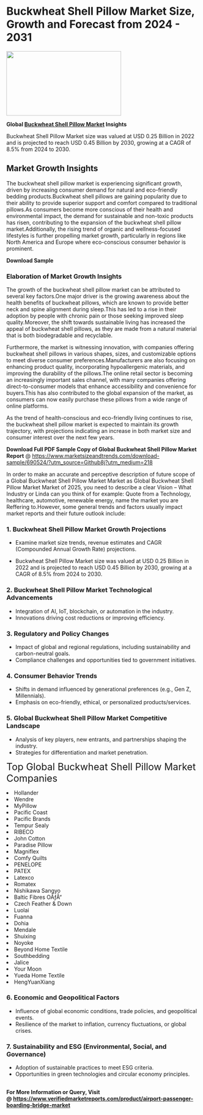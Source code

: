 <H1>Buckwheat Shell Pillow Market Size, Growth and Forecast from 2024 - 2031</H1><img class="aligncenter size-medium wp-image-584254" src="https://thirdeyenews.in/wp-content/uploads/2024/09/Global-Market-Research-300x168.jpeg" alt="" width="300" height="168" /><p><strong>Global&nbsp;<a href="https://www.marketsizeandtrends.com/download-sample/690524/?utm_source=Github8j?utm_medium=218">Buckwheat Shell Pillow Market</a> Insights</strong></p><p>Buckwheat Shell Pillow Market size was valued at USD 0.25 Billion in 2022 and is projected to reach USD 0.45 Billion by 2030, growing at a CAGR of 8.5% from 2024 to 2030.</p><p><h2>Market Growth Insights</h2> <p>The buckwheat shell pillow market is experiencing significant growth, driven by increasing consumer demand for natural and eco-friendly bedding products.Buckwheat shell pillows are gaining popularity due to their ability to provide superior support and comfort compared to traditional pillows.As consumers become more conscious of their health and environmental impact, the demand for sustainable and non-toxic products has risen, contributing to the expansion of the buckwheat shell pillow market.Additionally, the rising trend of organic and wellness-focused lifestyles is further propelling market growth, particularly in regions like North America and Europe where eco-conscious consumer behavior is prominent.</p> <p><strong>Download Sample</strong></p> <h3>Elaboration of Market Growth Insights</h3> <p>The growth of the buckwheat shell pillow market can be attributed to several key factors.One major driver is the growing awareness about the health benefits of buckwheat pillows, which are known to provide better neck and spine alignment during sleep.This has led to a rise in their adoption by people with chronic pain or those seeking improved sleep quality.Moreover, the shift towards sustainable living has increased the appeal of buckwheat shell pillows, as they are made from a natural material that is both biodegradable and recyclable.</p> <p>Furthermore, the market is witnessing innovation, with companies offering buckwheat shell pillows in various shapes, sizes, and customizable options to meet diverse consumer preferences.Manufacturers are also focusing on enhancing product quality, incorporating hypoallergenic materials, and improving the durability of the pillows.The online retail sector is becoming an increasingly important sales channel, with many companies offering direct-to-consumer models that enhance accessibility and convenience for buyers.This has also contributed to the global expansion of the market, as consumers can now easily purchase these pillows from a wide range of online platforms.</p> <p>As the trend of health-conscious and eco-friendly living continues to rise, the buckwheat shell pillow market is expected to maintain its growth trajectory, with projections indicating an increase in both market size and consumer interest over the next few years.</p> <p><span class=""><strong>Download Full PDF Sample Copy of Global Buckwheat Shell Pillow Market Report</strong> @ <a href="https://www.marketsizeandtrends.com/download-sample/690524/?utm_source=Github8j?utm_medium=218" target="_blank">https://www.marketsizeandtrends.com/download-sample/690524/?utm_source=Github8j?utm_medium=218</a></span></p><p>In order to make an accurate and perceptive description of future scope of a Global&nbsp;Buckwheat Shell Pillow Market Market as Global&nbsp;Buckwheat Shell Pillow Market Market of 2025, you need to describe a clear Vision &ndash; What Industry or Linda can you think of for example: Quote from a Technology, healthcare, automotive, renewable energy, name the market you are Reffering to.However, some general trends and factors usually impact market reports and their future outlook include:</p><h3>1.&nbsp;<strong>Buckwheat Shell Pillow Market Growth Projections</strong></h3><ul><li>Examine market size trends, revenue estimates and CAGR (Compounded Annual Growth Rate) projections.</li><li><p>Buckwheat Shell Pillow Market size was valued at USD 0.25 Billion in 2022 and is projected to reach USD 0.45 Billion by 2030, growing at a CAGR of 8.5% from 2024 to 2030.</p></li></ul><h3>2.&nbsp;<strong>Buckwheat Shell Pillow Market Technological Advancements</strong></h3><ul><li>Integration of AI, IoT, blockchain, or automation in the industry.</li><li>Innovations driving cost reductions or improving efficiency.</li></ul><h3>3.&nbsp;<strong>Regulatory and Policy Changes</strong></h3><ul><li>Impact of global and regional regulations, including sustainability and carbon-neutral goals.</li><li>Compliance challenges and opportunities tied to government initiatives.</li></ul><h3>4.&nbsp;<strong>Consumer Behavior Trends</strong></h3><ul><li>Shifts in demand influenced by generational preferences (e.g., Gen Z, Millennials).</li><li>Emphasis on eco-friendly, ethical, or personalized products/services.</li></ul><h3>5.&nbsp;<strong>Global Buckwheat Shell Pillow Market Competitive Landscape</strong></h3><ul><li>Analysis of key players, new entrants, and partnerships shaping the industry.</li><li>Strategies for differentiation and market penetration.</li></ul><p data-pm-slice="1 1 []"><span style="color: inherit; font-family: inherit; font-size: 25px;">Top Global Buckwheat Shell Pillow Market Companies</span></p><div class="" data-test-id=""><p><li>Hollander</li><li> Wendre</li><li> MyPillow</li><li> Pacific Coast</li><li> Pacific Brands</li><li> Tempur Sealy</li><li> RIBECO</li><li> John Cotton</li><li> Paradise Pillow</li><li> Magniflex</li><li> Comfy Quilts</li><li> PENELOPE</li><li> PATEX</li><li> Latexco</li><li> Romatex</li><li> Nishikawa Sangyo</li><li> Baltic Fibres OÃƒÅ“</li><li> Czech Feather & Down</li><li> Luolai</li><li> Fuanna</li><li> Dohia</li><li> Mendale</li><li> Shuixing</li><li> Noyoke</li><li> Beyond Home Textile</li><li> Southbedding</li><li> Jalice</li><li> Your Moon</li><li> Yueda Home Textile</li><li> HengYuanXiang</li></p></div><h3>6.&nbsp;<strong>Economic and Geopolitical Factors</strong></h3><ul><li>Influence of global economic conditions, trade policies, and geopolitical events.</li><li>Resilience of the market to inflation, currency fluctuations, or global crises.</li></ul><h3>7.&nbsp;<strong>Sustainability and ESG (Environmental, Social, and Governance)</strong></h3><ul><li>Adoption of sustainable practices to meet ESG criteria.</li><li>Opportunities in green technologies and circular economy principles.</li></ul><h2><strong style="font-size: 14px;">For More Information or Query, Visit @&nbsp;</strong><a style="background-color: #ffffff; font-size: 14px;" href="https://www.marketsizeandtrends.com/report/buckwheat-shell-pillow-market/" target="_blank">https://www.verifiedmarketreports.com/product/airport-passenger-boarding-bridge-market</a></h2>